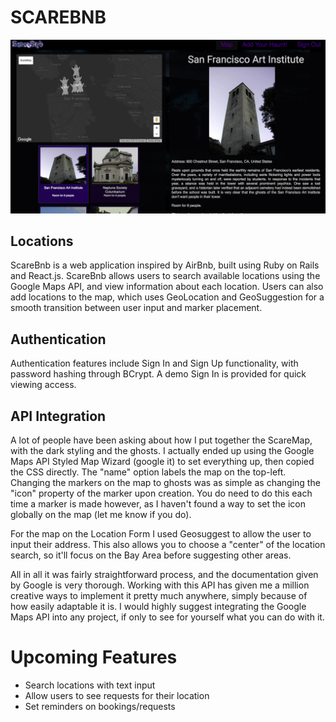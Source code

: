 # SCAREBNB
![alt text](PageScreenShot.png "ScareBnb")
## Locations
ScareBnb is a web application inspired by AirBnb, built using Ruby on Rails and React.js.  ScareBnb allows users to search available locations using the Google Maps API, and view information about each location.  Users can also add locations to the map, which uses GeoLocation and GeoSuggestion for a smooth transition between user input and marker placement.

## Authentication
Authentication features include Sign In and Sign Up functionality, with password hashing through BCrypt.  A demo Sign In is provided for quick viewing access.

## API Integration
A lot of people have been asking about how I put together the ScareMap, with the dark styling and the ghosts.  I actually ended up using the Google Maps API Styled Map Wizard (google it) to set everything up, then copied the CSS directly.  The "name" option labels the map on the top-left.  Changing the markers on the map to ghosts was as simple as changing the "icon" property of the marker upon creation.  You do need to do this each time a marker is made however, as I haven't found a way to set the icon globally on the map (let me know if you do).

For the map on the Location Form I used Geosuggest to allow the user to input their address.  This also allows you to choose a "center" of the location search, so it'll focus on the Bay Area before suggesting other areas.

All in all it was fairly straightforward process, and the documentation given by Google is very thorough.  Working with this API has given me a million creative ways to implement it pretty much anywhere, simply because of how easily adaptable it is.  I would highly suggest integrating the Google Maps API into any project, if only to see for yourself what you can do with it.

# Upcoming Features
* Search locations with text input
* Allow users to see requests for their location
* Set reminders on bookings/requests
